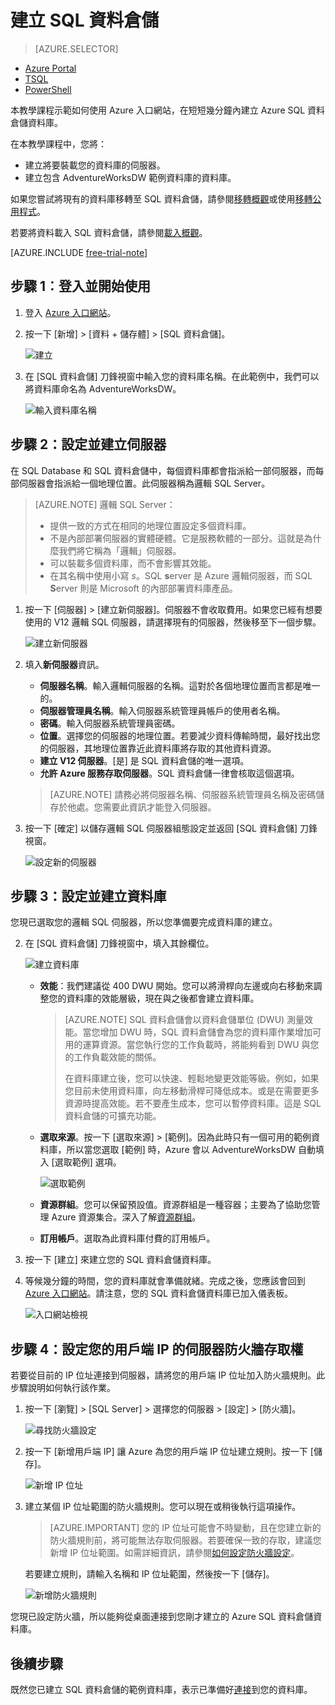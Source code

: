 <properties
   pageTitle="在 Azure 入口網站中建立 SQL 資料倉儲資料庫 | Microsoft Azure"
   description="了解如何在 Azure 入口網站中建立 Azure SQL 資料倉儲"
   services="sql-data-warehouse"
   documentationCenter="NA"
   authors="barbkess"
   manager="jhubbard"
   editor=""
   tags="azure-sql-data-warehouse"/>

<tags
   ms.service="sql-data-warehouse"
   ms.devlang="NA"
   ms.topic="get-started-article"
   ms.tgt_pltfrm="NA"
   ms.workload="data-services"
   ms.date="02/01/2016"
   ms.author="lodipalm;barbkess;sonyama"/>

# 建立 SQL 資料倉儲

> [AZURE.SELECTOR]
- [Azure Portal](sql-data-warehouse-get-started-provision.md)
- [TSQL](sql-data-warehouse-get-started-create-database-tsql.md)
- [PowerShell](sql-data-warehouse-get-started-provision-powershell.md)

本教學課程示範如何使用 Azure 入口網站，在短短幾分鐘內建立 Azure SQL 資料倉儲資料庫。

在本教學課程中，您將：

- 建立將要裝載您的資料庫的伺服器。
- 建立包含 AdventureWorksDW 範例資料庫的資料庫。

如果您嘗試將現有的資料庫移轉至 SQL 資料倉儲，請參閱[移轉概觀](./sql-data-warehouse-overview-migrate.md)或使用[移轉公用程式](./sql-data-warehouse-migrate-migration-utility.md)。

若要將資料載入 SQL 資料倉儲，請參閱[載入概觀](./sql-data-warehouse-overview-load.md)。

[AZURE.INCLUDE [free-trial-note](../../includes/free-trial-note.md)]

## 步驟 1︰登入並開始使用

1. 登入 [Azure 入口網站](https://portal.azure.com)。

2. 按一下 [新增] > [資料 + 儲存體] > [SQL 資料倉儲]。

    ![建立](./media/sql-data-warehouse-get-started-provision/create-sample.gif)

1. 在 [SQL 資料倉儲] 刀鋒視窗中輸入您的資料庫名稱。在此範例中，我們可以將資料庫命名為 AdventureWorksDW。

    ![輸入資料庫名稱](./media/sql-data-warehouse-get-started-provision/database-name.png)


## 步驟 2：設定並建立伺服器

在 SQL Database 和 SQL 資料倉儲中，每個資料庫都會指派給一部伺服器，而每部伺服器會指派給一個地理位置。此伺服器稱為邏輯 SQL Server。

> [AZURE.NOTE] <a name="note"></a>邏輯 SQL Server：
  >
  > + 提供一致的方式在相同的地理位置設定多個資料庫。
  > + 不是內部部署伺服器的實體硬體。它是服務軟體的一部分。這就是為什麼我們將它稱為「邏輯」伺服器。
  > + 可以裝載多個資料庫，而不會影響其效能。
  > + 在其名稱中使用小寫 *s*。SQL **s**erver 是 Azure 邏輯伺服器，而 SQL **S**erver 則是 Microsoft 的內部部署資料庫產品。

1. 按一下 [伺服器] > [建立新伺服器]。伺服器不會收取費用。如果您已經有想要使用的 V12 邏輯 SQL 伺服器，請選擇現有的伺服器，然後移至下一個步驟。 

    ![建立新伺服器](./media/sql-data-warehouse-get-started-provision/create-server.png)

3. 填入**新伺服器**資訊。
    
	- **伺服器名稱**。輸入邏輯伺服器的名稱。這對於各個地理位置而言都是唯一的。
	- **伺服器管理員名稱**。輸入伺服器系統管理員帳戶的使用者名稱。
	- **密碼**。輸入伺服器系統管理員密碼。 
	- **位置**。選擇您的伺服器的地理位置。若要減少資料傳輸時間，最好找出您的伺服器，其地理位置靠近此資料庫將存取的其他資料資源。
	- **建立 V12 伺服器**。[是] 是 SQL 資料倉儲的唯一選項。 
	- **允許 Azure 服務存取伺服器**。SQL 資料倉儲一律會核取這個選項。

    >[AZURE.NOTE] 請務必將伺服器名稱、伺服器系統管理員名稱及密碼儲存於他處。您需要此資訊才能登入伺服器。

1. 按一下 [確定] 以儲存邏輯 SQL 伺服器組態設定並返回 [SQL 資料倉儲] 刀鋒視窗。

    ![設定新的伺服器](./media/sql-data-warehouse-get-started-provision/configure-server.png)

## 步驟 3：設定並建立資料庫

您現已選取您的邏輯 SQL 伺服器，所以您準備要完成資料庫的建立。
 
2. 在 [SQL 資料倉儲] 刀鋒視窗中，填入其餘欄位。 

    ![建立資料庫](./media/sql-data-warehouse-get-started-provision/create-database.png)
    
    - **效能**：我們建議從 400 DWU 開始。您可以將滑桿向左邊或向右移動來調整您的資料庫的效能層級，現在與之後都會建立資料庫。 

        > [AZURE.NOTE] SQL 資料倉儲會以資料倉儲單位 (DWU) 測量效能。當您增加 DWU 時，SQL 資料倉儲會為您的資料庫作業增加可用的運算資源。當您執行您的工作負載時，將能夠看到 DWU 與您的工作負載效能的關係。
        > 
        > 在資料庫建立後，您可以快速、輕鬆地變更效能等級。例如，如果您目前未使用資料庫，向左移動滑桿可降低成本。或是在需要更多資源時提高效能。若不要產生成本，您可以暫停資料庫。這是 SQL 資料倉儲的可擴充功能。

    - **選取來源**。按一下 [選取來源] > [範例]。因為此時只有一個可用的範例資料庫，所以當您選取 [範例] 時，Azure 會以 AdventureWorksDW 自動填入 [選取範例] 選項。
  
        ![選取範例](./media/sql-data-warehouse-get-started-provision/select-source.png)

    - **資源群組**。您可以保留預設值。資源群組是一種容器；主要為了協助您管理 Azure 資源集合。深入了解[資源群組](../azure-portal/resource-group-portal.md)。
    
    - **訂用帳戶**。選取為此資料庫付費的訂用帳戶。

1. 按一下 [建立] 來建立您的 SQL 資料倉儲資料庫。

1. 等候幾分鐘的時間，您的資料庫就會準備就緒。完成之後，您應該會回到 [Azure 入口網站](https://portal.azure.com)。請注意，您的 SQL 資料倉儲資料庫已加入儀表板。

    ![入口網站檢視](./media/sql-data-warehouse-get-started-provision/database-portal-view.png)


## 步驟 4：設定您的用戶端 IP 的伺服器防火牆存取權

若要從目前的 IP 位址連接到伺服器，請將您的用戶端 IP 位址加入防火牆規則。此步驟說明如何執行該作業。

1. 按一下 [瀏覽] > [SQL Server] > 選擇您的伺服器 > [設定] > [防火牆]。

    ![尋找防火牆設定](./media/sql-data-warehouse-get-started-provision/find-firewall-settings.png)

4. 按一下 [新增用戶端 IP] 讓 Azure 為您的用戶端 IP 位址建立規則。按一下 [儲存]。

	![新增 IP 位址](./media/sql-data-warehouse-get-started-provision/add-client-ip.png)

1. 建立某個 IP 位址範圍的防火牆規則。您可以現在或稍後執行這項操作。

	>[AZURE.IMPORTANT] 您的 IP 位址可能會不時變動，且在您建立新的防火牆規則前，將可能無法存取伺服器。若要確保一致的存取，建議您新增 IP 位址範圍。如需詳細資訊，請參閱[如何設定防火牆設定](../sql-database/sql-database-configure-firewall-settings.md)。

    若要建立規則，請輸入名稱和 IP 位址範圍，然後按一下 [儲存]。

    ![新增防火牆規則](./media/sql-data-warehouse-get-started-provision/add-rule.png)

您現已設定防火牆，所以能夠從桌面連接到您剛才建立的 Azure SQL 資料倉儲資料庫。

## 後續步驟

既然您已建立 SQL 資料倉儲的範例資料庫，表示已準備好[連接](./sql-data-warehouse-get-started-connect.md)到您的資料庫。

<!---HONumber=AcomDC_0204_2016--->